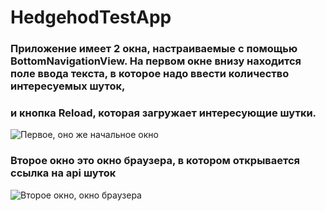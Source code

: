 # HedgehodTestApp

### Приложение имеет 2 окна, настраиваемые с помощью BottomNavigationView. На первом окне внизу находится поле ввода текста, в которое надо ввести количество интересуемых шуток, 
### и кнопка Reload, которая загружает интересующие шутки.
![Первое, оно же начальное окно](https://i.imgur.com/xToEQqD.jpeg)

### Второе окно это окно браузера, в котором открывается ссылка на api шуток
![Второе окно, окно браузера](https://i.imgur.com/wjTUK7E.jpeg)
